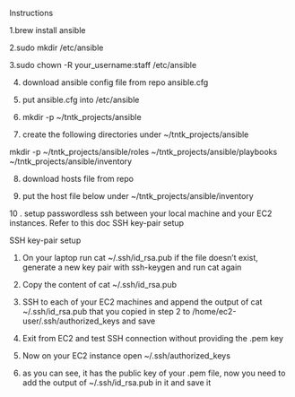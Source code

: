 Instructions

1.brew install ansible 

2.sudo mkdir /etc/ansible 

3.sudo chown -R your_username:staff /etc/ansible

4. download ansible config file from repo ansible.cfg

5. put ansible.cfg into /etc/ansible

6. mkdir -p ~/tntk_projects/ansible

7. create the following directories under ~/tntk_projects/ansible

 mkdir -p ~/tntk_projects/ansible/roles ~/tntk_projects/ansible/playbooks ~/tntk_projects/ansible/inventory

8. download hosts file from repo 

9. put the host file below under ~/tntk_projects/ansible/inventory 

10 . setup passwordless ssh between your local machine and your EC2 instances. Refer to this doc SSH key-pair setup  

SSH key-pair setup

1. On your laptop run cat ~/.ssh/id_rsa.pub if the file doesn’t exist, generate a new key pair with ssh-keygen and run cat again

2. Copy the content of cat ~/.ssh/id_rsa.pub

3. SSH to each of your EC2 machines and append the output of cat ~/.ssh/id_rsa.pub that you copied in step 2 to /home/ec2-user/.ssh/authorized_keys and save

4. Exit from EC2 and test SSH connection without providing the .pem key
   
6. Now on your EC2 instance open ~/.ssh/authorized_keys

7. as you can see, it has the public key of your .pem file, now you need to add the output of ~/.ssh/id_rsa.pub in it and save it


